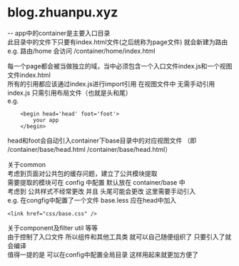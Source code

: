 # blog.zhuanpu.xyz
--
app中的container是主要入口目录  
此目录中的文件下只要有index.html文件(之后统称为page文件) 就会新建为路由  
e.g. 路由/home 会访问 /container/home/index.html  

每一个page都会被当做独立的域，当中必须包含一个入口文件index.js和一个视图文件index.html  
所有的引用都应该通过index.js进行import引用
在视图文件中 无需手动引用index.js 只需引用布局文件（也就是头和尾）  
e.g.  
```
    <begin head='head' foot='foot'>
        your app
    </begin>   
```  
head和foot会自动引入container下base目录中的对应视图文件 （即 /container/base/head.html /container/base/head.html）      

关于common  
考虑到页面对公共包的缓存问题，建立了公共模块提取  
需要提取的模块可在 config 中配置 默认放在 container/base 中  
考虑到 公共样式不经常更改 并且 头尾可能会更改 这里需要手动引入  
e.g. 在congfig中配置了一个文件 base.less 应在head中加入  
```
<link href="css/base.css" />
```  

关于component及filter util 等等  
由于控制了入口文件 所以组件和其他工具类 就可以自己随便组织了 只要引入了就会编译  
值得一提的是 可以在config中配置全局目录 这样用起来就更加方便了




